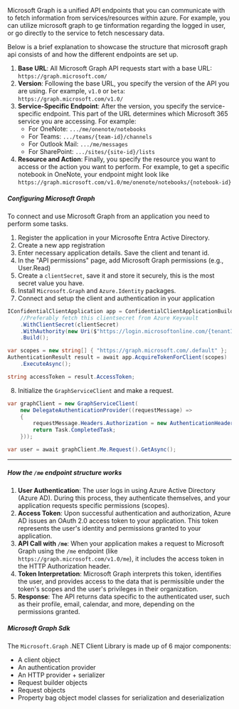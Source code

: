 
Microsoft Graph is a unified API endpoints that you can communicate with to fetch information from services/resources within azure. For example, you can utilize microsoft graph to ge tinformation regarding the logged in user, or go directly to the service to fetch nescessary data.

Below is a brief explanation to showcase the structure that microsoft graph api consists of and how the different endpoints are set up.

1. **Base URL**: All Microsoft Graph API requests start with a base URL: `https://graph.microsoft.com/`
2. **Version**: Following the base URL, you specify the version of the API you are using. For example, `v1.0` or `beta`: `https://graph.microsoft.com/v1.0/`
3. **Service-Specific Endpoint**: After the version, you specify the service-specific endpoint. This part of the URL determines which Microsoft 365 service you are accessing. For example:
    - For OneNote: `.../me/onenote/notebooks`
    - For Teams: `.../teams/{team-id}/channels`
    - For Outlook Mail: `.../me/messages`
    - For SharePoint: `.../sites/{site-id}/lists`
4. **Resource and Action**: Finally, you specify the resource you want to access or the action you want to perform. For example, to get a specific notebook in OneNote, your endpoint might look like `https://graph.microsoft.com/v1.0/me/onenote/notebooks/{notebook-id}`


##### Configuring Microsoft Graph

To connect and use Microsoft Graph from an application you need to perform some tasks.

1. Register the application in your Microsofte Entra Active Directory.
2. Create a new app registration
3. Enter necessary application details. Save the client and tenant id.
4. In the "API permissions" page, add Microsoft Graph permissions (e.g., User.Read)
5. Create a `clientSecret`, save it and store it securely, this is the most secret value you have.
6.  Install `Microsoft.Graph` and `Azure.Identity` packages.
7. Connect and setup the client and authentication in your application
```csharp
IConfidentialClientApplication app = ConfidentialClientApplicationBuilder.Create(clientId)
	//Preferably fetch this clientsecret from Azure Keyvault
    .WithClientSecret(clientSecret)
    .WithAuthority(new Uri($"https://login.microsoftonline.com/{tenantId}/v2.0"))
    .Build();

var scopes = new string[] { "https://graph.microsoft.com/.default" };
AuthenticationResult result = await app.AcquireTokenForClient(scopes)
    .ExecuteAsync();

string accessToken = result.AccessToken;
```
8. Initialize the `GraphServiceClient` and make a request.
```csharp
var graphClient = new GraphServiceClient(
    new DelegateAuthenticationProvider((requestMessage) =>
    {
        requestMessage.Headers.Authorization = new AuthenticationHeaderValue("bearer", accessToken);
        return Task.CompletedTask;
    }));

var user = await graphClient.Me.Request().GetAsync();
```

---

##### How the `/me`  endpoint structure works
1. **User Authentication**: The user logs in using Azure Active Directory (Azure AD). During this process, they authenticate themselves, and your application requests specific permissions (scopes).
2. **Access Token**: Upon successful authentication and authorization, Azure AD issues an OAuth 2.0 access token to your application. This token represents the user's identity and permissions granted to your application.
3. **API Call with `/me`**: When your application makes a request to Microsoft Graph using the `/me` endpoint (like `https://graph.microsoft.com/v1.0/me`), it includes the access token in the HTTP Authorization header.
4. **Token Interpretation**: Microsoft Graph interprets this token, identifies the user, and provides access to the data that is permissible under the token's scopes and the user's privileges in their organization.
5. **Response**: The API returns data specific to the authenticated user, such as their profile, email, calendar, and more, depending on the permissions granted.

##### Microsoft Graph Sdk

The `Microsoft.Graph` .NET Client Library is made up of 6 major components:
- A client object
- An authentication provider
- An HTTP provider + serializer
- Request builder objects
- Request objects
- Property bag object model classes for serialization and deserialization

